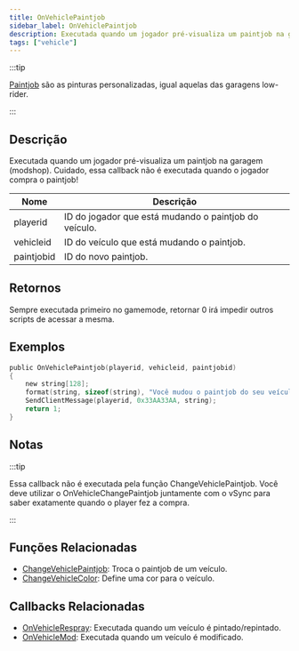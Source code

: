 ```yaml
---
title: OnVehiclePaintjob
sidebar_label: OnVehiclePaintjob
description: Executada quando um jogador pré-visualiza um paintjob na garagem (modshop).
tags: ["vehicle"]
---
```


:::tip

[Paintjob](../resources/paintjobs) são as pinturas personalizadas, igual aquelas das garagens low-rider. 

:::


## Descrição

Executada quando um jogador pré-visualiza um paintjob na garagem (modshop). Cuidado, essa callback não é executada quando o jogador compra o paintjob!

| Nome       | Descrição                                                        |
| ---------- | ---------------------------------------------------------------- |
| playerid   | ID do jogador que está mudando o paintjob do veículo.            |
| vehicleid  | ID do veículo que está mudando o paintjob.                       |
| paintjobid | ID do novo paintjob.                                             |

## Retornos

Sempre executada primeiro no gamemode, retornar 0 irá impedir outros scripts de acessar a mesma.

## Exemplos

```c
public OnVehiclePaintjob(playerid, vehicleid, paintjobid)
{
    new string[128];
    format(string, sizeof(string), "Você mudou o paintjob do seu veículo para %d!", paintjobid);
    SendClientMessage(playerid, 0x33AA33AA, string);
    return 1;
}
```

## Notas

:::tip

Essa callback não é executada pela função ChangeVehiclePaintjob. Você deve utilizar o OnVehicleChangePaintjob juntamente com o vSync para saber exatamente quando o player fez a compra.

:::

## Funções Relacionadas

- [ChangeVehiclePaintjob](../functions/ChangeVehiclePaintjob): Troca o paintjob de um veículo.
- [ChangeVehicleColor](../functions/ChangeVehicleColor): Define uma cor para o veículo.

## Callbacks Relacionadas

- [OnVehicleRespray](OnVehicleRespray): Executada quando um veículo é pintado/repintado.
- [OnVehicleMod](OnVehicleMod): Executada quando um veículo é modificado.
